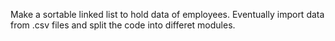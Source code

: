 Make a sortable linked list to hold data of employees. Eventually import data from .csv files and split the code into differet modules.
